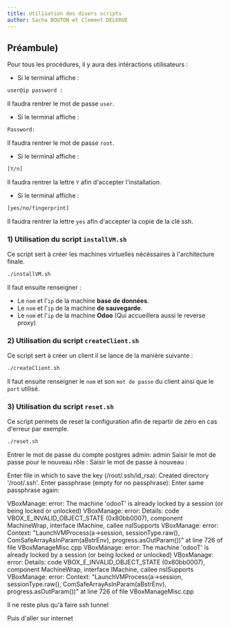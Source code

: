 ```yaml
---
title: Utilisation des divers scripts
author: Sacha BOUTON et Clement DELERUE
---
```


## Préambule)

Pour tous les procédures, il y aura des intéractions utilisateurs : 
- Si le terminal affiche :
```bash
user@ip password :
``` 
Il faudra rentrer le mot de passe `user`.
- Si le terminal affiche :
```bash
Password:
```
Il faudra rentrer le mot de passe `root`.
- Si le terminal affiche :
```bash
[Y/n]
```
Il faudra rentrer la lettre `Y` afin d'accepter l'installation.

- Si le terminal affiche :
```bash
[yes/no/fingerprint]
```
Il faudra rentrer la lettre `yes` afin d'accepter la copie de la clé ssh.

### 1) Utilisation du script `installVM.sh`

Ce script sert à créer les machines virtuelles nécéssaires à l'architecture finale.

```bash
./installVM.sh
```

Il faut ensuite renseigner :
 - Le `nom` et l'`ip` de la machine **base de données**.
 - Le `nom` et l'`ip` de la machine **de sauvegarde**.
 - Le `nom` et l'`ip` de la machine **Odoo** (Qui accueillera aussi le reverse proxy)

### 2) Utilisation du script `createClient.sh`

Ce script sert à créer un client il se lance de la manière suivante :

```bash
./createClient.sh
```

Il faut ensuite renseigner le `nom` et son `mot de passe` du client ainsi que le `port` utilisé.

### 3) Utilisation du script `reset.sh` 

Ce script permets de reset la configuration afin de repartir de zéro en cas d'erreur par exemple.
```bash
./reset.sh
```


Entrer le mot de passe du compte postgres admin:
admin
Saisir le mot de passe pour le nouveau rôle :
Saisir le mot de passe à nouveau :


Enter file in which to save the key (/root/.ssh/id_rsa):
Created directory '/root/.ssh'.
Enter passphrase (empty for no passphrase):
Enter same passphrase again:

VBoxManage: error: The machine 'odooT' is already locked by a session (or being locked or unlocked)
VBoxManage: error: Details: code VBOX_E_INVALID_OBJECT_STATE (0x80bb0007), component MachineWrap, interface IMachine, callee nsISupports
VBoxManage: error: Context: "LaunchVMProcess(a->session, sessionType.raw(), ComSafeArrayAsInParam(aBstrEnv), progress.asOutParam())" at line 726 of file VBoxManageMisc.cpp
VBoxManage: error: The machine 'odooT' is already locked by a session (or being locked or unlocked)
VBoxManage: error: Details: code VBOX_E_INVALID_OBJECT_STATE (0x80bb0007), component MachineWrap, interface IMachine, callee nsISupports
VBoxManage: error: Context: "LaunchVMProcess(a->session, sessionType.raw(), ComSafeArrayAsInParam(aBstrEnv), progress.asOutParam())" at line 726 of file VBoxManageMisc.cpp

Il ne reste plus qu'à faire ssh tunnel

Puis d'aller sur internet